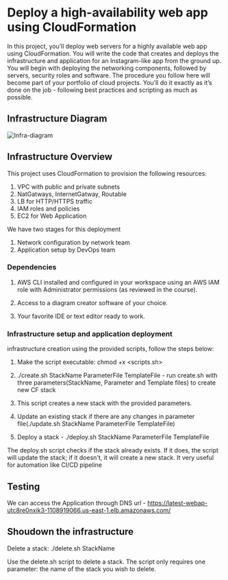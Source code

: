 
# Deploy a high-availability web app using CloudFormation

In this project, you’ll deploy web servers for a highly available web app using CloudFormation. You will write the code that creates and deploys the infrastructure and application for an Instagram-like app from the ground up. You will begin with deploying the networking components, followed by servers, security roles and software.  The procedure you follow here will become part of your portfolio of cloud projects. You’ll do it exactly as it’s done on the job - following best practices and scripting as much as possible. 

## Infrastructure Diagram

![Infra-diagram](https://github.com/user-attachments/assets/62555c18-3e33-41c7-9181-5baf2c45958f)


## Infrastructure Overview

This project uses CloudFormation to provision the following resources:
1. VPC with public and private subnets
2. NatGatways, InternetGatway, Routable
3. LB for HTTP/HTTPS traffic
4. IAM roles and policies
5. EC2 for Web Application
   
We have two stages for this deployment 

   1. Network configuration by network team
   2. Application setup by DevOps team

      
### Dependencies

1. AWS CLI installed and configured in your workspace using an AWS IAM role with Administrator permissions (as reviewed in the course).

2. Access to a diagram creator software of your choice.

3. Your favorite IDE or text editor ready to work.

### Infrastructure setup and application deployment 

infrastructure creation using the provided scripts, follow the steps below:

1. Make the script executable:
    chmod +x <scripts.sh>

2. ./create.sh StackName ParameterFile TemplateFile - run create.sh with three parameters(StackName, Parameter and Template files) to create new CF stack
3. This script creates a new stack with the provided parameters.
4. Update an existing stack if there are any changes in parameter file(./update.sh StackName ParameterFile TemplateFile)
5. Deploy a stack - ./deploy.sh StackName ParameterFile TemplateFile
   
The deploy.sh script checks if the stack already exists. If it does, the script will update the stack; if it doesn't, it will create a new stack. It very useful for automation like CI/CD pipeline


## Testing

We can access the Application through DNS url - https://latest-webap-utc8re0nxik3-1108919066.us-east-1.elb.amazonaws.com/

## Shoudown the infrastructure

Delete a stack:
./delete.sh StackName

Use the delete.sh script to delete a stack. The script only requires one parameter: the name of the stack you wish to delete.



